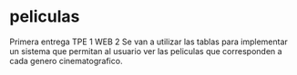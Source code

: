 # peliculas
Primera entrega TPE 1 WEB 2
Se van a utilizar las tablas para implementar un sistema que permitan al usuario ver las peliculas que corresponden a cada genero cinematografico.
